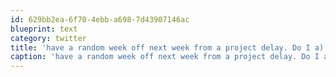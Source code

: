 ```yaml
---
id: 629bb2ea-6f70-4ebb-a698-7d43907146ac
blueprint: text
category: twitter
title: 'have a random week off next week from a project delay. Do I a) catch up on other stuff. b)Find a last minute flight to JFK/SFO/SJO?'
caption: 'have a random week off next week from a project delay. Do I a) catch up on other stuff. b)Find a last minute flight to JFK/SFO/SJO?'
---
```

